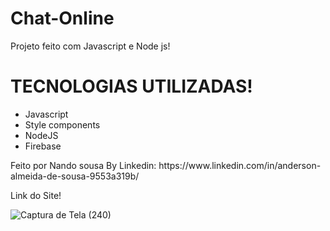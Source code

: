 # Chat-Online

Projeto feito com Javascript e Node js!

<h1 class="title"> TECNOLOGIAS UTILIZADAS!</h1>

  <ul>
  <li>Javascript</li>
  <li>Style components</li>
  <li>NodeJS</li>
  <li>Firebase</li>
</ul>


<p class="title"> Feito por Nando sousa By Linkedin: https://www.linkedin.com/in/anderson-almeida-de-sousa-9553a319b/</p>

<p class="title"> Link do Site!</p>

![Captura de Tela (240)](https://user-images.githubusercontent.com/76077941/207946569-dd97d115-16f0-4c8a-ad9d-838f009f1985.png)
